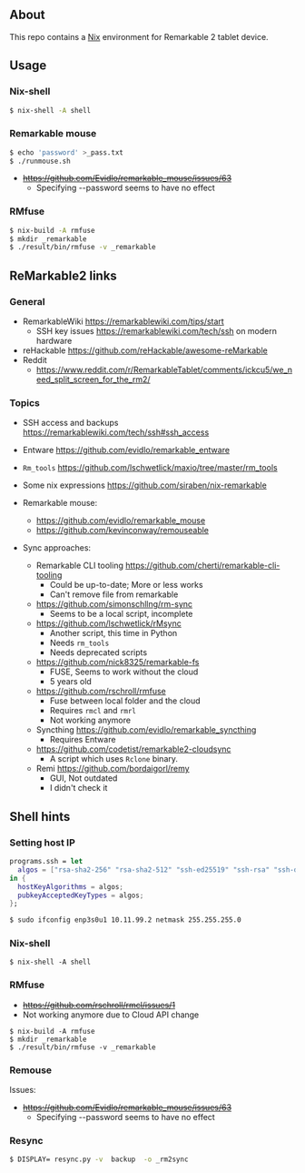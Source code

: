About
-----

This repo contains a [Nix](http://www.nixos.org) environment for Remarkable 2
tablet device.

Usage
-----

### Nix-shell

```sh
$ nix-shell -A shell
```

### Remarkable mouse

```sh
$ echo 'password' >_pass.txt
$ ./runmouse.sh
```

* ~~https://github.com/Evidlo/remarkable_mouse/issues/63~~
  + Specifying --password seems to have no effect

### RMfuse

```sh
$ nix-build -A rmfuse
$ mkdir _remarkable
$ ./result/bin/rmfuse -v _remarkable
```


ReMarkable2 links
-----------------

### General

* RemarkableWiki https://remarkablewiki.com/tips/start
  - SSH key issues https://remarkablewiki.com/tech/ssh on modern hardware
* reHackable https://github.com/reHackable/awesome-reMarkable
* Reddit
  - https://www.reddit.com/r/RemarkableTablet/comments/ickcu5/we_need_split_screen_for_the_rm2/

### Topics

* SSH access and backups https://remarkablewiki.com/tech/ssh#ssh_access
* Entware https://github.com/evidlo/remarkable_entware
* `Rm_tools` https://github.com/lschwetlick/maxio/tree/master/rm_tools
* Some nix expressions https://github.com/siraben/nix-remarkable

* Remarkable mouse:
  - https://github.com/evidlo/remarkable_mouse
  - https://github.com/kevinconway/remouseable

* Sync approaches:
  - Remarkable CLI tooling https://github.com/cherti/remarkable-cli-tooling
    + Could be up-to-date; More or less works
    + Can't remove file from remarkable
  - https://github.com/simonschllng/rm-sync
    + Seems to be a local script, incomplete
  - https://github.com/lschwetlick/rMsync
    + Another script, this time in Python
    + Needs `rm_tools`
    + Needs deprecated scripts
  - https://github.com/nick8325/remarkable-fs
    + FUSE, Seems to work without the cloud
    + 5 years old
  - https://github.com/rschroll/rmfuse
    + Fuse between local folder and the cloud
    + Requires `rmcl` and `rmrl`
    + Not working anymore
  - Syncthing https://github.com/evidlo/remarkable_syncthing
    + Requires Entware
  - https://github.com/codetist/remarkable2-cloudsync
    + A script which uses `Rclone` binary.
  - Remi https://github.com/bordaigorl/remy
    + GUI, Not outdated
    + I didn't check it

Shell hints
-----------

### Setting host IP

```nix
programs.ssh = let
  algos = ["rsa-sha2-256" "rsa-sha2-512" "ssh-ed25519" "ssh-rsa" "ssh-dss"];
in {
  hostKeyAlgorithms = algos;
  pubkeyAcceptedKeyTypes = algos;
};
```

```sh
$ sudo ifconfig enp3s0u1 10.11.99.2 netmask 255.255.255.0
```

### Nix-shell

```
$ nix-shell -A shell
```

### RMfuse

* ~~https://github.com/rschroll/rmcl/issues/1~~
* Not working anymore due to Cloud API change

```
$ nix-build -A rmfuse
$ mkdir _remarkable
$ ./result/bin/rmfuse -v _remarkable
```

### Remouse

Issues:
* ~~https://github.com/Evidlo/remarkable_mouse/issues/63~~
  + Specifying --password seems to have no effect


### Resync

```sh
$ DISPLAY= resync.py -v  backup  -o _rm2sync
```
